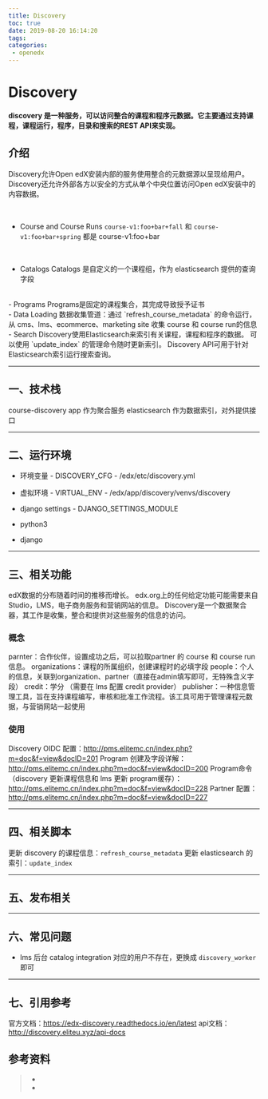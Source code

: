 ```yaml
---
title: Discovery
toc: true
date: 2019-08-20 16:14:20
tags:
categories:
 - openedx
---
```

# Discovery

**discovery 是一种服务，可以访问整合的课程和程序元数据。它主要通过支持课程，课程运行，程序，目录和搜索的REST API来实现。**


## 介绍

Discovery允许Open edX安装内部的服务使用整合的元数据源以呈现给用户。
Discovery还允许外部各方以安全的方式从单个中央位置访问Open edX安装中的内容数据。

<br>

- Course and Course Runs
`course-v1:foo+bar+fall` 和 `course-v1:foo+bar+spring` 都是 course-v1:foo+bar

<br>

- Catalogs
Catalogs 是自定义的一个课程组，作为 elasticsearch 提供的查询字段

<br>
- Programs
Programs是固定的课程集合，其完成导致授予证书

<br>
- Data Loading
数据收集管道：通过 `refresh_course_metadata` 的命令运行，从 cms、lms、ecommerce、marketing site 收集 course 和 course run的信息

<br>
- Search
Discovery使用Elasticsearch来索引有关课程，课程和程序的数据。
可以使用 `update_index` 的管理命令随时更新索引。
Discovery API可用于针对Elasticsearch索引运行搜索查询。


---
## 一、技术栈

course-discovery app 作为聚合服务
elasticsearch 作为数据索引，对外提供接口

---
## 二、运行环境
- 环境变量 - DISCOVERY_CFG - /edx/etc/discovery.yml
- 虚拟环境 - VIRTUAL_ENV - /edx/app/discovery/venvs/discovery
- django settings - DJANGO_SETTINGS_MODULE

- python3
- django

---
## 三、相关功能

edX数据的分布随着时间的推移而增长。 
edx.org上的任何给定功能可能需要来自Studio，LMS，电子商务服务和营销网站的信息。
Discovery是一个数据聚合器，其工作是收集，整合和提供对这些服务的信息的访问。

### 概念
parnter：合作伙伴，设置成功之后，可以拉取partner 的 course 和 course run信息。
organizations：课程的所属组织，创建课程时的必填字段
people：个人的信息，关联到organization、partner（直接在admin填写即可，无特殊含义字段）
credit：学分 （需要在 lms 配置 credit provider）
publisher：一种信息管理工具，旨在支持课程编写，审核和批准工作流程。该工具可用于管理课程元数据，与营销网站一起使用

### 使用
Discovery OIDC 配置：http://pms.elitemc.cn/index.php?m=doc&f=view&docID=201
Program 创建及字段详解：http://pms.elitemc.cn/index.php?m=doc&f=view&docID=200
Program命令 （discovery 更新课程信息和 lms 更新 program缓存）：http://pms.elitemc.cn/index.php?m=doc&f=view&docID=228
Partner 配置：http://pms.elitemc.cn/index.php?m=doc&f=view&docID=227



---
## 四、相关脚本

更新 discovery 的课程信息：`refresh_course_metadata`
更新 elasticsearch 的索引：`update_index`


---
## 五、发布相关

---
## 六、常见问题

- lms 后台 catalog integration 对应的用户不存在，更换成 `discovery_worker` 即可

---
## 七、引用参考

官方文档：https://edx-discovery.readthedocs.io/en/latest
api文档：http://discovery.eliteu.xyz/api-docs




## 参考资料
> - []()
> - []()
